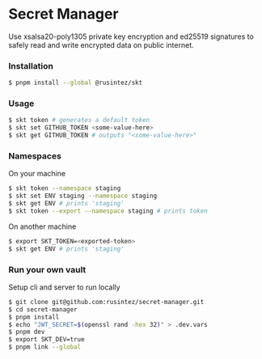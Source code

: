 # Secret Manager

Use xsalsa20-poly1305 private key encryption and ed25519 signatures to safely read and write encrypted data on public internet.

### Installation

```bash
$ pnpm install --global @rusintez/skt
```

### Usage

```bash
$ skt token # generates a default token
$ skt set GITHUB_TOKEN <some-value-here>
$ skt get GITHUB_TOKEN # outputs "<some-value-here>"
```

### Namespaces

On your machine

```bash
$ skt token --namespace staging
$ skt set ENV staging --namespace staging
$ skt get ENV # prints 'staging'
$ skt token --export --namespace staging # prints token
```

On another machine

```bash
$ export SKT_TOKEN=<exported-token>
$ skt get ENV # prints 'staging'
```

### Run your own vault

Setup cli and server to run locally

```bash
$ git clone git@github.com:rusintez/secret-manager.git
$ cd secret-manager
$ pnpm install
$ echo "JWT_SECRET=$(openssl rand -hex 32)" > .dev.vars
$ pnpm dev
$ export SKT_DEV=true
$ pnpm link --global
```
